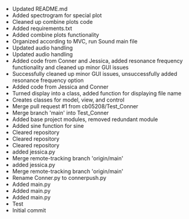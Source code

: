 - Updated README.md
- Added spectrogram for special plot
- Cleaned up combine plots code
- Added requirements.txt
- Added combine plots functionality
- Organized according to MVC, run Sound main file
- Updated audio handling
- Updated audio handling
- Added code from Conner and Jessica, added resonance frequency functionality and cleaned up minor GUI issues
- Successfully cleaned up minor GUI issues, unsuccessfully added resonance frequency option
- Added code from Jessica and Conner
- Turned display into a class, added function for displaying file name
- Creates classes for model, view, and control
- Merge pull request #1 from cb05208/Test_Conner
- Merge branch 'main' into Test_Conner
- Added base project modules, removed redundant module
- Added sine function for sine
- Cleared repository
- Cleared repository
- Cleared repository
- added jessica.py
- Merge remote-tracking branch 'origin/main'
- added jessica.py
- Merge remote-tracking branch 'origin/main'
- Rename Conner.py to connerpush.py
- Added main.py
- Added main.py
- Added main.py
- Test
- Initial commit
